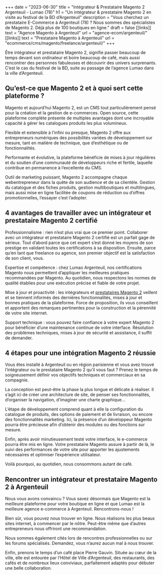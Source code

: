+++
date = "2023-06-30"
title = "Intégrateur & Prestataire Magento 2 Argenteuil - Lumao (78)"
h1 = "Un intégrateur & prestataire Magento 2 en visite au festival de la BD d’Argenteuil"
description = "Vous cherchez un prestataire E-Commerce à Argenteuil (78) ? Nous sommes des spécialistes de Magento 2. Déjà plus de 100 boutiques en ligne."
draft = false
[[links]]
    text = "Agence Magento à Argenteuil"
    url = "agence-ecom/argenteuil/"
[[links]]
    text = "Prestataire Magento à Argenteuil"
    url = "ecommerce/cms/magento/freelance/argenteuil/"
+++

Être intégrateur et prestataire Magento 2, signifie passer beaucoup de temps devant son ordinateur et boire beaucoup de café, mais aussi rencontrer des personnes fabuleuses et découvrir des univers surprenants. C’est le cas du festival de la BD, suite au passage de l’agence Lumao dans la ville d’Argenteuil.

## Qu’est-ce que Magento 2 et à quoi sert cette plateforme ?

Magento et aujourd’hui Magento 2, est un CMS tout particulièrement pensé pour la création et la gestion de e-commerces. Open source, cette plateforme complète présente de multiples avantages dont une incroyable capacité à gérer les catalogues produits les plus volumineux.

Flexible et extensible à l’infini ou presque, Magento 2 offre aux entrepreneurs numériques des possibilités variées de développement sur mesure, tant en matière de technique, que d’esthétique ou de fonctionnalités.

Performante et évolutive, la plateforme bénéficie de mises à jour régulières et du soutien d’une communauté de développeurs riche et fertile, laquelle contribue en permanence à l’excellente du CMS.

Outil de marketing puissant, Magento 2 accompagne chaque webentrepreneur dans la quête de son audience et de sa clientèle. Gestion du catalogue et des fiches produits, gestion multiboutiques et multilingues, mais aussi mise en ligne facilitée de coupons de réduction ou d’offres promotionnelles, l’essayer c’est l’adopter.

## 4 avantages de travailler avec un intégrateur et prestataire Magento 2 certifié

Professionnalisme : rien n’est plus vrai que ce premier point. Collaborer avec un intégrateur et prestataire Magento 2 certifié est un parfait gage de sérieux. Tout d’abord parce que cet expert s’est donné les moyens de son prestige en validant toutes les certifications à sa disposition. Ensuite, parce qu’en tant que freelance ou agence, son premier objectif est la satisfaction de son client, vous.

Expertise et compétence : chez Lumao Argenteuil, nos certifications Magento nous permettent d’appliquer les meilleures pratiques recommandées par Magento. Au quotidien, nous respectons les normes de qualité établies pour une exécution précise et fiable de votre projet.

Mise à jour et proactivité : les intégrateurs et [prestataires Magento 2](/ecommerce/cms/magento/prestataire/) veillent et se tiennent informés des dernières fonctionnalités, mises à jour et bonnes pratiques de la plateforme. Force de proposition, ils vous conseillent et apportent des remarques pertinentes pour la construction et la pérennité de votre site internet.

Support technique : vous pouvez faire confiance à votre expert Magento 2 pour bénéficier d’une maintenance continue de votre interface. Résolution des problèmes techniques, mises à jour de sécurité et assistance, il suffit de demander.

## 4 étapes pour une intégration Magento 2 réussie

Vous êtes installé à Argenteuil ou en région parisienne et vous avez trouvé l’intégrateur ou le prestataire Magento 2 qu’il vous faut ? Prenez le temps de soigneusement définir vos objectifs techniques et commerciaux en sa compagnie.

La conception est peut-être la phase la plus longue et délicate à réaliser. Il s’agit ici de créer une architecture de site, de penser ses fonctionnalités, d’organiser la navigation, d’imaginer une charte graphique… 

L’étape de développement comprend quant à elle la configuration du catalogue de produits, des options de paiement et de livraison, ou encore des fonctionnalités marketing. Ici, la présence d’un développeur Magento pourra être précieuse afin d’obtenir des modules ou des fonctions sur mesure.

Enfin, après avoir minutieusement testé votre interface, le e-commerce pourra être mis en ligne. Votre prestataire Magento assure à partir de là, le suivi des performances de votre site pour apporter les ajustements nécessaires et optimiser l’expérience utilisateur.

Voilà pourquoi, au quotidien, nous consommons autant de café.

## Rencontrer un intégrateur et prestataire Magento 2 à Argenteuil

Nous vous avons convaincu ? Vous savez désormais que Magento est la meilleure plateforme pour votre boutique en ligne et que Lumao est la meilleure agence e-commerce à Argenteuil. Rencontrons-nous !

Bien sûr, vous pouvez nous trouver en ligne. Nous réalisons les plus beaux sites internet, à commencer par le nôtre. Peut-être même que d’autres entrepreneurs nous offriront une recommandation.

Nous sommes également cités lors de rencontres professionnelles ou sur les forums spécialisés. Demandez, vous n’aurez aucun mal à nous trouver.

Enfin, prenons le temps d’un café place Pierre Gauvin. Située au cœur de la ville, elle est entourée par l’Hôtel de Ville d’Argenteuil, des restaurants, des cafés et de nombreux lieux conviviaux, parfaitement adaptés pour débuter une belle collaboration.
